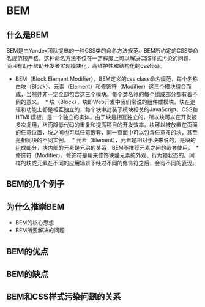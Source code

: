 # BEM

## 什么是BEM
BEM是由Yandex团队提出的一种CSS类的命名方法规范。BEM所约定的CSS类命名规范较严格，这种命名方法不仅在一定程度上可以解决CSS样式污染的问题，而且有助于帮助开发者实现模块化，高维护性和结构化的css代码。

* BEM（Block Element Modifier），BEM定义的css class命名规范，每个名称由块（Block）、元素（Element）和修饰符（Modifier）这三个模块组合而成，当然并非一定全部包含这三个模块。每个类名称的每个组成部分都有着不同的意义。
  * 块（Block），块即Web开发中我们常说的组件或模块。块在逻辑和功能上都是相互独立的，每个块中封装了模块相关的JavaScript、CSS和HTML模板，是一个独立的实体。由于块是相互独立的，所以块可以在开发被多次复用，从而降低代码的重复和提高项目的开发效率。块可以被放置在页面的任意位置，块之间也可以任意嵌套，同一页面中可以包含任意多的块，甚至是相同块的不同实例。
  * 元素（Element），元素是相对于块来说的，是块的组成部分，块内部的元素是兄弟的关系，BEM不推荐元素之间的嵌套使用。
  * 修饰符（Modifier），修饰符是用来修饰块或元素的外观、行为和状态的。同样的块或元素在不同的应用场景下经过不同的修饰符之后，会有不同的表现。
## BEM的几个例子

## 为什么推崇BEM
* BEM的核心思想
* BEM所要解决的问题

## BEM的优点

## BEM的缺点

## BEM和CSS样式污染问题的关系

